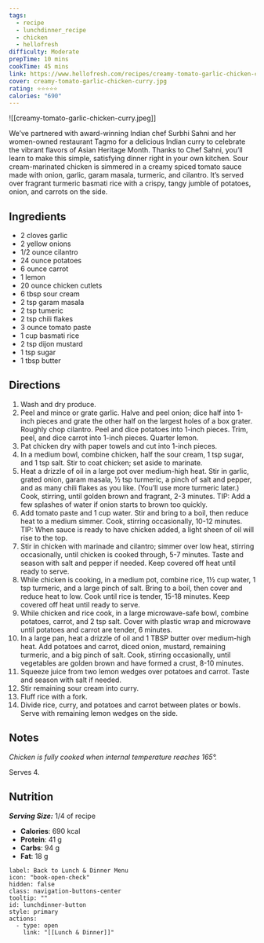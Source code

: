 ```yaml
---
tags:
  - recipe
  - lunchdinner_recipe
  - chicken
  - hellofresh
difficulty: Moderate
prepTime: 10 mins
cookTime: 45 mins
link: https://www.hellofresh.com/recipes/creamy-tomato-garlic-chicken-curry-642305f927cf779e0801278a
cover: creamy-tomato-garlic-chicken-curry.jpg
rating: ⭐️⭐️⭐️⭐️⭐️
calories: "690"
---
```

![[creamy-tomato-garlic-chicken-curry.jpeg]]

We’ve partnered with award-winning Indian chef Surbhi Sahni and her women-owned restaurant Tagmo for a delicious Indian curry to celebrate the vibrant flavors of Asian Heritage Month. Thanks to Chef Sahni, you’ll learn to make this simple, satisfying dinner right in your own kitchen. Sour cream-marinated chicken is simmered in a creamy spiced tomato sauce made with onion, garlic, garam masala, turmeric, and cilantro. It’s served over fragrant turmeric basmati rice with a crispy, tangy jumble of potatoes, onion, and carrots on the side.

## Ingredients
- 2 cloves garlic
- 2 yellow onions
- 1/2 ounce cilantro
- 24 ounce potatoes
- 6 ounce carrot
- 1 lemon
- 20 ounce chicken cutlets
- 6 tbsp sour cream
- 2 tsp garam masala
- 2 tsp tumeric
- 2 tsp chili flakes
- 3 ounce tomato paste
- 1 cup basmati rice
- 2 tsp dijon mustard
- 1 tsp sugar
- 1 tbsp butter


## Directions
1. Wash and dry produce. 
2. Peel and mince or grate garlic. Halve and peel onion; dice half into 1-inch pieces and grate the other half on the largest holes of a box grater. Roughly chop cilantro. Peel and dice potatoes into 1-inch pieces. Trim, peel, and dice carrot into 1-inch pieces. Quarter lemon.
3. Pat chicken dry with paper towels and cut into 1-inch pieces. 
4. In a medium bowl, combine chicken, half the sour cream, 1 tsp sugar, and 1 tsp salt. Stir to coat chicken; set aside to marinate.
5. Heat a drizzle of oil in a large pot over medium-high heat. Stir in garlic, grated onion, garam masala, ½ tsp turmeric, a pinch of salt and pepper, and as many chili flakes as you like. (You’ll use more turmeric later.) Cook, stirring, until golden brown and fragrant, 2-3 minutes. TIP: Add a few splashes of water if onion starts to brown too quickly. 
6. Add tomato paste and 1 cup water. Stir and bring to a boil, then reduce heat to a medium simmer. Cook, stirring occasionally, 10-12 minutes. TIP: When sauce is ready to have chicken added, a light sheen of oil will rise to the top. 
7. Stir in chicken with marinade and cilantro; simmer over low heat, stirring occasionally, until chicken is cooked through, 5-7 minutes. Taste and season with salt and pepper if needed. Keep covered off heat until ready to serve.
8. While chicken is cooking, in a medium pot, combine rice, 1½ cup water, 1 tsp turmeric, and a large pinch of salt. Bring to a boil, then cover and reduce heat to low. Cook until rice is tender, 15-18 minutes. Keep covered off heat until ready to serve.
9. While chicken and rice cook, in a large microwave-safe bowl, combine potatoes, carrot, and 2 tsp salt. Cover with plastic wrap and microwave until potatoes and carrot are tender, 6 minutes.
10. In a large pan, heat a drizzle of oil and 1 TBSP butter over medium-high heat. Add potatoes and carrot, diced onion,  mustard, remaining turmeric, and a big pinch of salt. Cook, stirring occasionally, until vegetables are golden brown and have formed a crust, 8-10 minutes.
11. Squeeze juice from two lemon wedges over potatoes and carrot. Taste and season with salt if needed.
12. Stir remaining sour cream into curry. 
13. Fluff rice with a fork.
14. Divide rice, curry, and potatoes and carrot between plates or bowls. Serve with remaining lemon wedges on the side.

## Notes
*Chicken is fully cooked when internal temperature reaches 165°.*

Serves 4.
## Nutrition
***Serving Size:*** 1/4 of recipe
- **Calories**: 690 kcal
- **Protein**: 41 g
- **Carbs**: 94 g
- **Fat**: 18 g


```meta-bind-button
label: Back to Lunch & Dinner Menu
icon: "book-open-check"
hidden: false
class: navigation-buttons-center
tooltip: ""
id: lunchdinner-button
style: primary
actions:
  - type: open
    link: "[[Lunch & Dinner]]"

```
 
